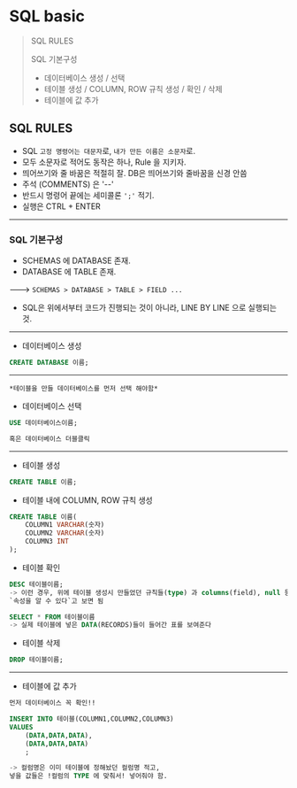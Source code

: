 # SQL basic
> SQL RULES
>
> SQL 기본구성
>   - 데이터베이스 생성 / 선택 
>   - 테이블 생성 / COLUMN, ROW 규칙 생성 / 확인 / 삭제
>   - 테이블에 값 추가
>

## SQL RULES
- SQL `고정 명령어는 대문자`로, `내가 만든 이름은 소문자`로.
- 모두 소문자로 적어도 동작은 하나, Rule 을 지키자.
- 띄어쓰기와 줄 바꿈은 적절히 잘. DB은 띄어쓰기와 줄바꿈을 신경 안씀
- 주석 (COMMENTS) 은  '--'
- 반드시 명령어 끝에는 세미콜론 `';'` 적기.
- 실행은 CTRL + ENTER
---

### SQL 기본구성
- SCHEMAS 에 DATABASE 존재.
- DATABASE 에 TABLE 존재.

---> `SCHEMAS > DATABASE > TABLE > FIELD ...` 

- SQL은 위에서부터 코드가 진행되는 것이 아니라, LINE BY LINE 으로 실행되는 것. 
---

- 데이터베이스 생성
```SQL
CREATE DATABASE 이름;
```
---

`*테이블을 만들 데이터베이스를 먼저 선택 해야함*`

- 데이터베이스 선택
```SQL
USE 데이터베이스이름;

혹은 데이터베이스 더블클릭
```
---

- 테이블 생성
```SQL
CREATE TABLE 이름;
```

- 테이블 내에 COLUMN, ROW 규칙 생성
```SQL
CREATE TABLE 이름(
    COLUMN1 VARCHAR(숫자) 
    COLUMN2 VARCHAR(숫자)
    COLUMN3 INT
);
```

- 테이블 확인
```SQL
DESC 테이블이름;
-> 이런 경우, 위에 테이블 생성시 만들었던 규칙들(type) 과 columns(field), null 등
`속성을 알 수 있다`고 보면 됨
```
```SQL
SELECT * FROM 테이블이름
-> 실제 테이블에 넣은 DATA(RECORDS)들이 들어간 표를 보여준다
```


- 테이블 삭제
```SQL
DROP 테이블이름;
```
---
- 테이블에 값 추가
```SQL
먼저 데이터베이스 꼭 확인!!

INSERT INTO 테이블(COLUMN1,COLUMN2,COLUMN3)
VALUES 
    (DATA,DATA,DATA),
    (DATA,DATA,DATA)
    ;

-> 컬럼명은 이미 테이블에 정해놨던 컬럼명 적고,
넣을 값들은 !컬럼의 TYPE 에 맞춰서! 넣어줘야 함.
```
